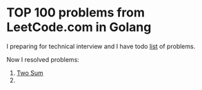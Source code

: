 # TOP 100 problems from LeetCode.com in Golang

I preparing for technical interview and I have todo [list](https://leetcode.com/list/xt3d1kkc) of problems.


Now I resolved problems:

1. [Two Sum](https://leetcode.com/problems/two-sum)
1. 
